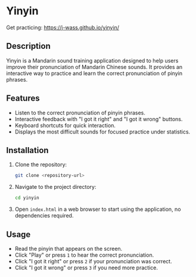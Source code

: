 # Yinyin

Get practicing: https://j-wass.github.io/yinyin/

## Description

Yinyin is a Mandarin sound training application designed to help users improve their pronunciation of Mandarin Chinese sounds. It provides an interactive way to practice and learn the correct pronunciation of pinyin phrases.

## Features

- Listen to the correct pronunciation of pinyin phrases.
- Interactive feedback with "I got it right" and "I got it wrong" buttons.
- Keyboard shortcuts for quick interaction.
- Displays the most difficult sounds for focused practice under statistics.

## Installation

1. Clone the repository:
   ```bash
   git clone <repository-url>
   ```
2. Navigate to the project directory:
   ```bash
   cd yinyin
   ```
3. Open `index.html` in a web browser to start using the application, no dependencies required.

## Usage

- Read the pinyin that appears on the screen.
- Click "Play" or press `1` to hear the correct pronunciation.
- Click "I got it right" or press `2` if your pronunciation was correct.
- Click "I got it wrong" or press `3` if you need more practice.
